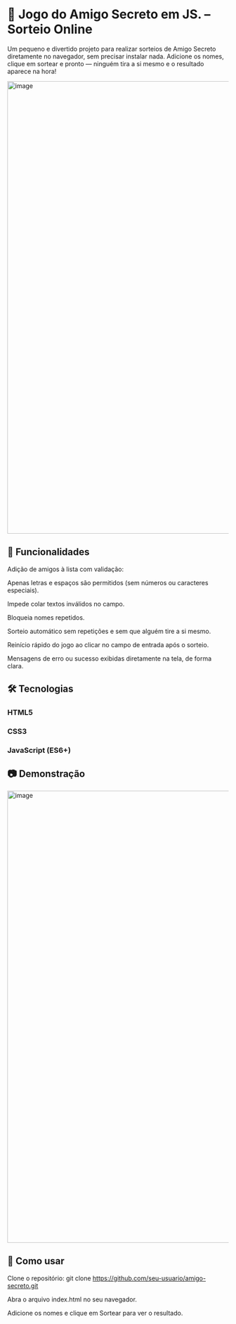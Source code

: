 # 🎁 Jogo do Amigo Secreto em JS. – Sorteio Online
Um pequeno e divertido projeto para realizar sorteios de Amigo Secreto diretamente no navegador, sem precisar instalar nada.
Adicione os nomes, clique em sortear e pronto — ninguém tira a si mesmo e o resultado aparece na hora!

<img width="1920" height="1028" alt="image" src="https://github.com/user-attachments/assets/0c7317ee-1af2-4caf-80a8-417c01cd7a5a" />

## 🚀 Funcionalidades
Adição de amigos à lista com validação:

Apenas letras e espaços são permitidos (sem números ou caracteres especiais).

Impede colar textos inválidos no campo.

Bloqueia nomes repetidos.

Sorteio automático sem repetições e sem que alguém tire a si mesmo.

Reinício rápido do jogo ao clicar no campo de entrada após o sorteio.

Mensagens de erro ou sucesso exibidas diretamente na tela, de forma clara.

## 🛠️ Tecnologias
### HTML5

### CSS3

### JavaScript (ES6+)

## 📷 Demonstração

<img width="1917" height="1027" alt="image" src="https://github.com/user-attachments/assets/cc525ba3-4ed1-4d12-8d79-bd238599d3a1" />

## 📂 Como usar
Clone o repositório:
git clone https://github.com/seu-usuario/amigo-secreto.git

Abra o arquivo index.html no seu navegador.

Adicione os nomes e clique em Sortear para ver o resultado.
